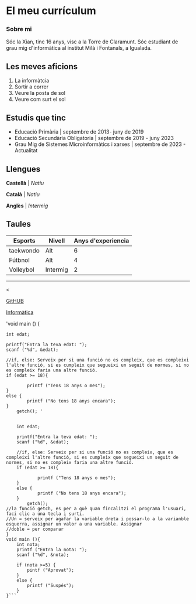 # El meu currículum
### Sobre mi 
Sóc la Xian, tinc 16 anys, visc a la Torre de Claramunt. Sóc estudiant de grau mig d'informàtica al institut Milà i Fontanals, a Igualada. 
## Les meves aficions
1. La informàtcia
2. Sortir a correr
3. Veure la posta de sol
4. Veure com surt el sol
## Estudis que tinc
- Educació Primària | septembre de 2013- juny de 2019
- Educació Secundària Obligatoria | septembre de 2019 - juny 2023
- Grau Mig de Sistemes Microinformàtics i xarxes | septembre de 2023 - Actualitat
## Llengues
**Castellà** | *Natiu*

**Català** | *Natiu*

**Anglès** | *Intermig*

## Taules
| Esports        | Nivell          |Anys d'experiencia   |
|----------------|----------       |-----------------    |
| taekwondo      | Alt             |  6                  |
| Fútbnol        | Alt             |  4                  |
| Volleybol      | Intermig        | 2                   |


---

<

[GitHUB](https://xiangarcia3110.github.io/xian3110.GITHUB.IO/)

[Informàtica](https://saluddata.com/wp-content/uploads/2023/11/que-es-la-informatica.webp)

'void main () {

    int edat;

    printf("Entra la teva edat: ");
    scanf ("%d", &edat);

    //if, else: Serveix per si una funció no es compleix, que es compleixi l'altre funció, si es cumpleix que segueixi un seguit de normes, si no es compleix faria una altre funció.
    if (edat >= 18){

            printf ("Tens 18 anys o mes");
    }
    else {
            printf ("No tens 18 anys encara");
    }
        getch(); '

```void main () {

    int edat;

    printf("Entra la teva edat: ");
    scanf ("%d", &edat);

    //if, else: Serveix per si una funció no es compleix, que es compleixi l'altre funció, si es cumpleix que segueixi un seguit de normes, si no es compleix faria una altre funció.
    if (edat >= 18){

            printf ("Tens 18 anys o mes");
    }
    else {
            printf ("No tens 18 anys encara");
    }
        getch();
//la funció getch, es per a què quan fincalitzi el programa l'usuari, faci clic a una tecla i surti.
//Un = serveix per agafar la variable dreta i possar-lo a la varianble esquerra, assignar un valor a una variable. Assignar
//doble = per comparar
}
void main (){
    int nota;
    printf ("Entra la nota: ");
    scanf ("%d", &nota);

    if (nota >=5) {
        pintf ("Aprovat");
    }
    else {
        printf ("Suspés");
    }
}```




        
